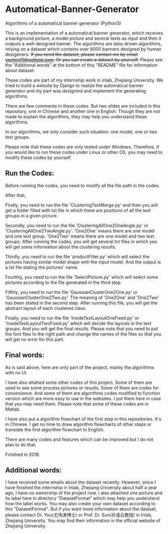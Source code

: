 # Automatical-Banner-Generator
Algorithms of a automatical banner generator (Python3)

This is an implementation of a automatical banner generator, which receives a background picture, a model picture and several texts as input and then it outputs a well-designed banner. The algorithms are data-driven algorithms, relying on a dataset which contains over 8000 banners designed by human desigeners. ~~If you need the dataset, please contact me by email yxchen11@outlook.com. Or you can create a dataset by yourself.~~ Please see the "Additional words" at the bottom of this "README" file for information about dataset.

These codes are part of my internship work in inlab, Zhejiang University. We tried to build a website by Django to realize the automatical banner generator and my part was designind and implement the generating algorithms.

There are few comments in these codes. But two slides are included in this repository, one in Chinese and another one in English. Though they are not made to explain the algorithms, they may help you understand these algorithms.

In our algorithms, we only consider such situation: one model, one or two text groups.

Please note that these codes are only tested under Windows. Therefore, if you would like to run these codes under Linux or other OS, you may need to modify these codes by yourself.


## Run the Codes:

Before running the codes, you need to modify all the file path in the codes.

After that,

Firstly, you need to run the file 'ClusteringTextMerge.py'  and then you will get a folder filled with txt file in which there are positions of all the  text groups in a given picture.

Secondly, you need to run the file 'ClusteringAllOne2OneAngle.py' or 'ClusteringAllOne2TwoAngle.py'. 'One2One' means there are one model and one text group. 'One2Two' means there are one model and two text groups. After running the codes, you will get several txt files in which you will get some information about the clustering results.

Thirdly, you need to run the file 'productFilter.py' which will select the pictures having similar model shape with the input model. And the output is a txt file stating the pictures' name.

Fourthly, you need to run the file 'SelectPicture.py' which will select some pictures according to the file generated in the third step.

Fifthly, you need to run the file 'GaussianClusterOne2One.py' or 'GaussianClusterOne2Two.py'. The meaning of 'One2One' and 'One2Two' has been stated in the second step. After running this file, you will get the abstract layout of each clustered class.

Finally, you need to run the file 'InsideTextLayoutOneFixed.py' or 'InsideTextLayoutTwoFixed.py' which will decide the layouts in the text groups. And you will get the final results. Please note that you need to put the font files to the right path and change the names of the files so that you will get no error for this part.


## Final words:

As is said above, here are only part of the project, mainly the algorithms with no UI.

I have also attahed some other codes of this project. Some of them are used to see some process pictures or results. Some of them are codes for convenience. And some of them are algorithms codes modified to function version which are more easy to use in the websites. I put them here in case that you may need them. Please note that some of these codes are in Matlab.

I have also put a algorithm flowchart of the first step in this repositories. It's in Chinese. I get no time to draw algorithm flowcharts of other steps or translate the first algorithm flowchart to English.

There are many codes and features which can be improved but I do not plan to do that.

Finished in 2018.


## Additional words:
I have received some emails about the dataset recently. However, since I have finished the internship in Inlab, Zhejiang University about half a year ago, I have no ownership of the project now. I also attached one picture and its label here in directory "DatasetFormat" which may help you understand how the label works. You may also create your own dataset according to this "DatasetFormat". But if you want more information about the dataset, please contact Dr. You(尤伟涛博士) or Prof. Dr. Sun(孙凌云教授) in Inlab, Zhejiang University. You may find their information in the official website of Zhejiang University. 
